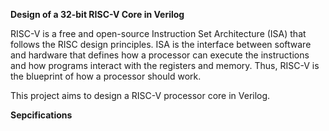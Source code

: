 **Design of a 32-bit RISC-V Core in Verilog**

RISC-V is a free and open-source Instruction Set Architecture (ISA) that follows the RISC design principles. 
ISA is the interface between software and hardware that defines how a processor can execute the instructions and how programs interact with the registers and memory. 
Thus, RISC-V is the blueprint of how a processor should work.

This project aims to design a RISC-V processor core in Verilog.

**Sepcifications**
